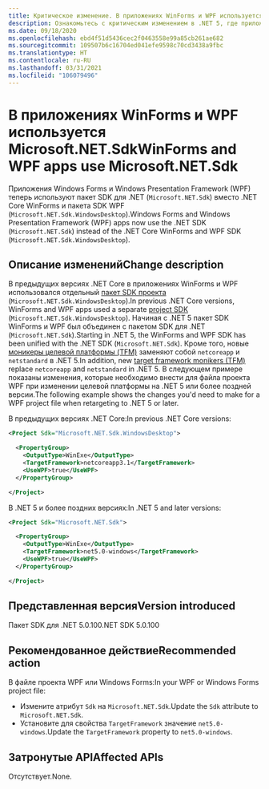 ```yaml
---
title: Критическое изменение. В приложениях WinForms и WPF используется Microsoft.NET.Sdk
description: Ознакомьтесь с критическим изменением в .NET 5, где приложения Windows Forms и Windows Presentation Framework теперь используют пакет SDK для .NET вместо .NET Core WinForms и пакета SDK WPF.
ms.date: 09/18/2020
ms.openlocfilehash: ebd4f51d5436cec2f0463558e99a85cb261ae682
ms.sourcegitcommit: 109507b6c16704ed041efe9598c70cd3438a9fbc
ms.translationtype: HT
ms.contentlocale: ru-RU
ms.lasthandoff: 03/31/2021
ms.locfileid: "106079496"
---
```

# <a name="winforms-and-wpf-apps-use-microsoftnetsdk"></a><span data-ttu-id="7fda0-103">В приложениях WinForms и WPF используется Microsoft.NET.Sdk</span><span class="sxs-lookup"><span data-stu-id="7fda0-103">WinForms and WPF apps use Microsoft.NET.Sdk</span></span>

<span data-ttu-id="7fda0-104">Приложения Windows Forms и Windows Presentation Framework (WPF) теперь используют пакет SDK для .NET (`Microsoft.NET.Sdk`) вместо .NET Core WinForms и пакета SDK WPF (`Microsoft.NET.Sdk.WindowsDesktop`).</span><span class="sxs-lookup"><span data-stu-id="7fda0-104">Windows Forms and Windows Presentation Framework (WPF) apps now use the .NET SDK (`Microsoft.NET.Sdk`) instead of the .NET Core WinForms and WPF SDK (`Microsoft.NET.Sdk.WindowsDesktop`).</span></span>

## <a name="change-description"></a><span data-ttu-id="7fda0-105">Описание изменений</span><span class="sxs-lookup"><span data-stu-id="7fda0-105">Change description</span></span>

<span data-ttu-id="7fda0-106">В предыдущих версиях .NET Core в приложениях WinForms и WPF использовался отдельный [пакет SDK проекта](../../../project-sdk/overview.md) (`Microsoft.NET.Sdk.WindowsDesktop`).</span><span class="sxs-lookup"><span data-stu-id="7fda0-106">In previous .NET Core versions, WinForms and WPF apps used a separate [project SDK](../../../project-sdk/overview.md) (`Microsoft.NET.Sdk.WindowsDesktop`).</span></span> <span data-ttu-id="7fda0-107">Начиная с .NET 5 пакет SDK WinForms и WPF был объединен с пакетом SDK для .NET (`Microsoft.NET.Sdk`).</span><span class="sxs-lookup"><span data-stu-id="7fda0-107">Starting in .NET 5, the WinForms and WPF SDK has been unified with the .NET SDK (`Microsoft.NET.Sdk`).</span></span> <span data-ttu-id="7fda0-108">Кроме того, новые [моникеры целевой платформы (TFM)](../../../../standard/frameworks.md) заменяют собой `netcoreapp` и `netstandard` в .NET 5.</span><span class="sxs-lookup"><span data-stu-id="7fda0-108">In addition, new [target framework monikers (TFM)](../../../../standard/frameworks.md) replace `netcoreapp` and `netstandard` in .NET 5.</span></span> <span data-ttu-id="7fda0-109">В следующем примере показаны изменения, которые необходимо внести для файла проекта WPF при изменении целевой платформы на .NET 5 или более поздней версии.</span><span class="sxs-lookup"><span data-stu-id="7fda0-109">The following example shows the changes you'd need to make for a WPF project file when retargeting to .NET 5 or later.</span></span>

<span data-ttu-id="7fda0-110">В предыдущих версиях .NET Core:</span><span class="sxs-lookup"><span data-stu-id="7fda0-110">In previous .NET Core versions:</span></span>

```xml
<Project Sdk="Microsoft.NET.Sdk.WindowsDesktop">

  <PropertyGroup>
    <OutputType>WinExe</OutputType>
    <TargetFramework>netcoreapp3.1</TargetFramework>
    <UseWPF>true</UseWPF>
  </PropertyGroup>

</Project>
```

<span data-ttu-id="7fda0-111">В .NET 5 и более поздних версиях:</span><span class="sxs-lookup"><span data-stu-id="7fda0-111">In .NET 5 and later versions:</span></span>

```xml
<Project Sdk="Microsoft.NET.Sdk">

  <PropertyGroup>
    <OutputType>WinExe</OutputType>
    <TargetFramework>net5.0-windows</TargetFramework>
    <UseWPF>true</UseWPF>
  </PropertyGroup>

</Project>
```

## <a name="version-introduced"></a><span data-ttu-id="7fda0-112">Представленная версия</span><span class="sxs-lookup"><span data-stu-id="7fda0-112">Version introduced</span></span>

<span data-ttu-id="7fda0-113">Пакет SDK для .NET 5.0.100</span><span class="sxs-lookup"><span data-stu-id="7fda0-113">.NET SDK 5.0.100</span></span>

## <a name="recommended-action"></a><span data-ttu-id="7fda0-114">Рекомендованное действие</span><span class="sxs-lookup"><span data-stu-id="7fda0-114">Recommended action</span></span>

<span data-ttu-id="7fda0-115">В файле проекта WPF или Windows Forms:</span><span class="sxs-lookup"><span data-stu-id="7fda0-115">In your WPF or Windows Forms project file:</span></span>

- <span data-ttu-id="7fda0-116">Измените атрибут `Sdk` на `Microsoft.NET.Sdk`.</span><span class="sxs-lookup"><span data-stu-id="7fda0-116">Update the `Sdk` attribute  to `Microsoft.NET.Sdk`.</span></span>
- <span data-ttu-id="7fda0-117">Установите для свойства `TargetFramework` значение `net5.0-windows`.</span><span class="sxs-lookup"><span data-stu-id="7fda0-117">Update the `TargetFramework` property to `net5.0-windows`.</span></span>

## <a name="affected-apis"></a><span data-ttu-id="7fda0-118">Затронутые API</span><span class="sxs-lookup"><span data-stu-id="7fda0-118">Affected APIs</span></span>

<span data-ttu-id="7fda0-119">Отсутствует.</span><span class="sxs-lookup"><span data-stu-id="7fda0-119">None.</span></span>

<!--

### Affected APIs

Not detectable via API analysis.

### Category

- Windows Forms
- Windows Presentation Framework (WPF)

-->
